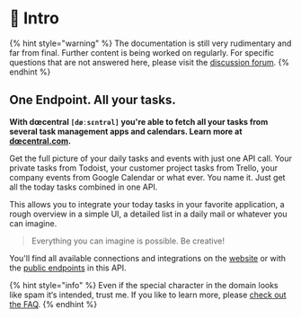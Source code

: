 # 👋 Intro

{% hint style="warning" %}
The documentation is still very rudimentary and far from final. Further content is being worked on regularly. For specific questions that are not answered here, please visit the [discussion forum](https://github.com/Doecentral/DOC/discussions).
{% endhint %}

## One Endpoint. All your tasks.

**With dœcentral `[døːsɛntrəl]` you're able to fetch all your tasks from several task management apps and calendars. Learn more at **[**dœcentral.com**](https://www.xn--dcentral-ktb.com)**.**

Get the full picture of your daily tasks and events with just one API call. Your private tasks from Todoist, your customer project tasks from Trello, your company events from Google Calendar or what ever. You name it. Just get all the today tasks combined in one API.

This allows you to integrate your today tasks in your favorite application, a rough overview in a simple UI, a detailed list in a daily mail or whatever you can imagine.

> Everything you can imagine is possible. Be creative!

You'll find all available connections and integrations on the [website](https://www.xn--dcentral-ktb.com) or with the [public endpoints](broken-reference) in this API.&#x20;

{% hint style="info" %}
Even if the special character in the domain looks like spam it‘s intended, trust me. If you like to learn more, please [check out the FAQ](faq.md).
{% endhint %}
